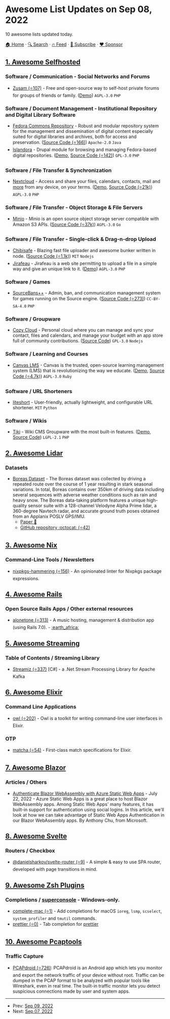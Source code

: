 # Awesome List Updates on Sep 08, 2022

10 awesome lists updated today.

[🏠 Home](/README.md) · [🔍 Search](https://www.trackawesomelist.com/search/) · [🔥 Feed](https://www.trackawesomelist.com/rss.xml) · [📮 Subscribe](https://trackawesomelist.us17.list-manage.com/subscribe?u=d2f0117aa829c83a63ec63c2f&id=36a103854c) · [❤️  Sponsor](https://github.com/sponsors/theowenyoung)



## [1. Awesome Selfhosted](/content/awesome-selfhosted/awesome-selfhosted/README.md)

### Software / Communication - Social Networks and Forums

*   [Zusam (⭐107)](https://github.com/zusam/zusam) - Free and open-source way to self-host private forums for groups of friends or family. ([Demo](https://demo.zusam.org)) `AGPL-3.0` `PHP`

### Software / Document Management - Institutional Repository and Digital Library Software

*   [Fedora Commons Repository](https://wiki.lyrasis.org/display/FF/Fedora+Repository+Home) - Robust and modular repository system for the management and dissemination of digital content especially suited for digital libraries and archives, both for access and preservation. ([Source Code (⭐166)](https://github.com/fcrepo/fcrepo)) `Apache-2.0` `Java`
*   [Islandora](https://www.islandora.ca/) - Drupal module for browsing and managing Fedora-based digital repositories. ([Demo](https://sandbox.islandora.ca/), [Source Code (⭐142)](https://github.com/Islandora/islandora)) `GPL-3.0` `PHP`

### Software / File Transfer & Synchronization

*   [Nextcloud](https://nextcloud.com/) - Access and share your files, calendars, contacts, mail and [more](https://apps.nextcloud.com/) from any device, on your terms. ([Demo](https://try.nextcloud.com/), [Source Code (⭐21k)](https://github.com/nextcloud/server)) `AGPL-3.0` `PHP`

### Software / File Transfer - Object Storage & File Servers

*   [Minio](https://min.io/) - Minio is an open source object storage server compatible with Amazon S3 APIs. ([Source Code (⭐37k)](https://github.com/minio/minio)) `AGPL-3.0` `Go`

### Software / File Transfer - Single-click & Drag-n-drop Upload

*   [Chibisafe](https://chibisafe.moe/) - Blazing fast file uploader and awesome bunker written in node. ([Source Code (⭐1.1k)](https://github.com/weebdev/chibisafe)) `MIT` `Nodejs`
*   [Jirafeau](https://gitlab.com/mojo42/Jirafeau) - Jirafeau is a web site permitting to upload a file in a simple way and give an unique link to it. ([Demo](https://jirafeau.net/)) `AGPL-3.0` `PHP`

### Software / Games

*   [SourceBans++](https://sbpp.dev/) - Admin, ban, and communication management system for games running on the Source engine. ([Source Code (⭐273)](https://github.com/sbpp/sourcebans-pp)) `CC-BY-SA-4.0` `PHP`

### Software / Groupware

*   [Cozy Cloud](https://cozy.io/) - Personal cloud where you can manage and sync your contact, files and calendars, and manage your budget with an app store full of community contributions. ([Source Code](https://github.com/cozy/)) `GPL-3.0` `Nodejs`

### Software / Learning and Courses

*   [Canvas LMS](https://www.instructure.com/canvas/) - Canvas is the trusted, open-source learning management system (LMS) that is revolutionizing the way we educate. ([Demo](https://canvas.instructure.com/register), [Source Code (⭐4.7k)](https://github.com/instructure/canvas-lms)) `AGPL-3.0` `Ruby`

### Software / URL Shorteners

*   [liteshort](https://git.ikl.sh/132ikl/liteshort) - User-friendly, actually lightweight, and configurable URL shortener. `MIT` `Python`

### Software / Wikis

*   [Tiki](https://tiki.org/HomePage) - Wiki CMS Groupware with the most built-in features. ([Demo](https://tiki.org/Try-Tiki), [Source Code](https://sourceforge.net/p/tikiwiki/code/HEAD/tree/)) `LGPL-2.1` `PHP`

## [2. Awesome Lidar](/content/szenergy/awesome-lidar/README.md)

### Datasets

*   [Boreas Dataset](https://www.boreas.utias.utoronto.ca/) - The Boreas dataset was collected by driving a repeated route over the course of 1 year resulting in stark seasonal variations. In total, Boreas contains over 350km of driving data including several sequences with adverse weather conditions such as rain and heavy snow. The Boreas data-taking platform features a unique high-quality sensor suite with a 128-channel Velodyne Alpha Prime lidar, a 360-degree Navtech radar, and accurate ground truth poses obtained from an Applanix POSLV GPS/IMU.
    *   [Paper 📰](https://arxiv.org/abs/2203.10168)
    *   [GitHub repository :octocat: (⭐42)](https://github.com/utiasASRL/pyboreas)

## [3. Awesome Nix](/content/nix-community/awesome-nix/README.md)

### Command-Line Tools / Newsletters

*   [nixpkgs-hammering (⭐156)](https://github.com/jtojnar/nixpkgs-hammering) - An opinionated linter for Nixpkgs package expressions.

## [4. Awesome Rails](/content/gramantin/awesome-rails/README.md)

### Open Source Rails Apps / Other external resources

*   [alonetone (⭐313)](https://github.com/sudara/alonetone) - A music hosting, management & distribution app (using Rails 7.0). - [:earth\_africa:](https://alonetone.com)

## [5. Awesome Streaming](/content/manuzhang/awesome-streaming/README.md)

### Table of Contents / Streaming Library

*   [Streamiz (⭐337)](https://github.com/LGouellec/kafka-streams-dotnet) \[C#] - a .Net Stream Processing Library for Apache Kafka

## [6. Awesome Elixir](/content/h4cc/awesome-elixir/README.md)

### Command Line Applications

*   [owl (⭐202)](https://github.com/fuelen/owl) - Owl is a toolkit for writing command-line user interfaces in Elixir.

### OTP

*   [matcha (⭐54)](https://github.com/christhekeele/matcha) - First-class match specifications for Elixir.

## [7. Awesome Blazor](/content/AdrienTorris/awesome-blazor/README.md)

### Articles / Others

*   [Authenticate Blazor WebAssembly with Azure Static Web Apps](https://anthonychu.ca/post/blazor-auth-azure-static-web-apps/) - July 22, 2022 - Azure Static Web Apps is a great place to host Blazor WebAssembly apps. Among Static Web Apps' many features, it has built-in support for authentication using social logins. In this article, we'll look at how we can take advantage of Static Web Apps Authentication in our Blazor WebAssembly apps. By Anthony Chu, from Microsoft.

## [8. Awesome Svelte](/content/TheComputerM/awesome-svelte/README.md)

### Routers / Checkbox

*   [@danielsharkov/svelte-router (⭐9)](https://github.com/DanielSharkov/svelte-router) - A simple & easy to use SPA router, developed with page transitions in mind.

## [9. Awesome Zsh Plugins](/content/unixorn/awesome-zsh-plugins/README.md)

### Completions / [superconsole](https://github.com/alexchmykhalo/superconsole)   \- Windows-only.

*   [complete-mac (⭐1)](https://github.com/vitkabele/complete-mac) - Add completions for macOS `ioreg`, `lsmp`, `scselect`, `system_profiler` and `tmutil` commands.
*   [prettier (⭐0)](https://github.com/sambergo/zsh-prettier-completion/) - Tab completion for [prettier](https://prettier.io/.)

## [10. Awesome Pcaptools](/content/caesar0301/awesome-pcaptools/README.md)

### Traffic Capture

*   [PCAPdroid (⭐726)](https://github.com/emanuele-f/PCAPdroid): PCAPdroid is an Android app which lets you monitor and export the network traffic of your device without root. Traffic can be dumped in the PCAP format to be analyzed with popular tools like Wireshark, even in real time. The built-in traffic monitor lets you detect suspicious connections made by user and system apps.

---

- Prev: [Sep 09, 2022](/content/2022/09/09/README.md)
- Next: [Sep 07, 2022](/content/2022/09/07/README.md)
